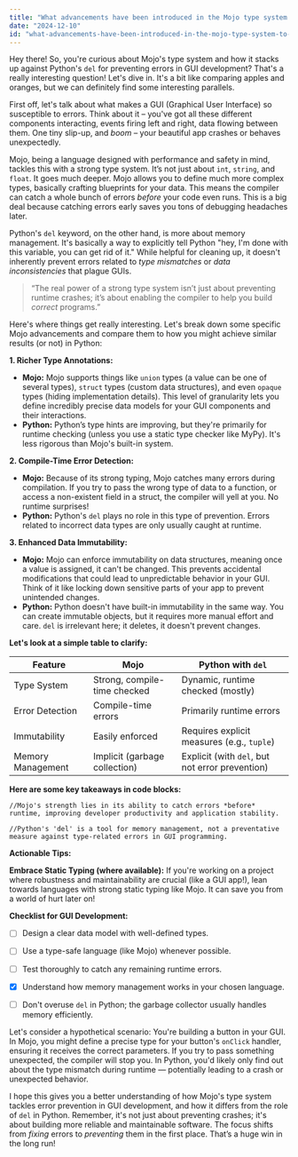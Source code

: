 ```yaml
---
title: "What advancements have been introduced in the Mojo type system to enhance error prevention in GUI development, and how do they compare to Python's 'del' functionality?"
date: "2024-12-10"
id: "what-advancements-have-been-introduced-in-the-mojo-type-system-to-enhance-error-prevention-in-gui-development-and-how-do-they-compare-to-pythons-del-functionality"
---
```


Hey there!  So, you're curious about Mojo's type system and how it stacks up against Python's `del` for preventing errors in GUI development? That's a really interesting question! Let's dive in.  It's a bit like comparing apples and oranges, but we can definitely find some interesting parallels.

First off, let's talk about what makes a GUI (Graphical User Interface) so susceptible to errors.  Think about it – you've got all these different components interacting, events firing left and right, data flowing between them. One tiny slip-up, and *boom* – your beautiful app crashes or behaves unexpectedly.

Mojo, being a language designed with performance and safety in mind, tackles this with a strong type system. It’s not just about `int`, `string`, and `float`.  It goes much deeper.  Mojo allows you to define much more complex types,  basically crafting blueprints for your data.  This means the compiler can catch a whole bunch of errors *before* your code even runs. This is a big deal because catching errors early saves you tons of debugging headaches later.


Python's `del` keyword, on the other hand, is more about memory management.  It's basically a way to explicitly tell Python "hey, I'm done with this variable, you can get rid of it." While helpful for cleaning up, it doesn't inherently prevent errors related to *type mismatches* or *data inconsistencies* that plague GUIs.

> “The real power of a strong type system isn’t just about preventing runtime crashes; it’s about enabling the compiler to help you build *correct* programs.”


Here's where things get really interesting.  Let's break down some specific Mojo advancements and compare them to how you might achieve similar results (or not) in Python:


**1. Richer Type Annotations:**

*   **Mojo:**  Mojo supports things like `union` types (a value can be one of several types), `struct` types (custom data structures), and even `opaque` types (hiding implementation details).  This level of granularity lets you define incredibly precise data models for your GUI components and their interactions.
*   **Python:**  Python’s type hints are improving, but they're primarily for runtime checking (unless you use a static type checker like MyPy).  It's less rigorous than Mojo's built-in system.


**2. Compile-Time Error Detection:**

*   **Mojo:** Because of its strong typing, Mojo catches many errors during compilation. If you try to pass the wrong type of data to a function, or access a non-existent field in a struct, the compiler will yell at you. No runtime surprises!
*   **Python:**  Python's `del` plays no role in this type of prevention.  Errors related to incorrect data types are only usually caught at runtime.


**3. Enhanced Data Immutability:**

*   **Mojo:** Mojo can enforce immutability on data structures, meaning once a value is assigned, it can't be changed.  This prevents accidental modifications that could lead to unpredictable behavior in your GUI.  Think of it like locking down sensitive parts of your app to prevent unintended changes.
*   **Python:** Python doesn't have built-in immutability in the same way. You can create immutable objects, but it requires more manual effort and care. `del` is irrelevant here; it deletes, it doesn't prevent changes.


**Let's look at a simple table to clarify:**

| Feature         | Mojo                                   | Python with `del`                         |
|-----------------|----------------------------------------|---------------------------------------------|
| Type System      | Strong, compile-time checked          | Dynamic, runtime checked (mostly)          |
| Error Detection | Compile-time errors                    | Primarily runtime errors                     |
| Immutability     | Easily enforced                        | Requires explicit measures (e.g., `tuple`) |
| Memory Management | Implicit (garbage collection)           | Explicit (with `del`, but not error prevention) |


**Here are some key takeaways in code blocks:**

```
//Mojo's strength lies in its ability to catch errors *before* runtime, improving developer productivity and application stability.
```

```
//Python's 'del' is a tool for memory management, not a preventative measure against type-related errors in GUI programming.
```


**Actionable Tips:**

**Embrace Static Typing (where available):**  If you're working on a project where robustness and maintainability are crucial (like a GUI app!), lean towards languages with strong static typing like Mojo. It can save you from a world of hurt later on!


**Checklist for GUI Development:**

- [ ] Design a clear data model with well-defined types.
- [ ] Use a type-safe language (like Mojo) whenever possible.
- [ ] Test thoroughly to catch any remaining runtime errors.
- [x]  Understand how memory management works in your chosen language.
- [ ] Don't overuse `del` in Python; the garbage collector usually handles memory efficiently.



Let's consider a hypothetical scenario: You're building a button in your GUI.  In Mojo, you might define a precise type for your button's `onClick` handler, ensuring it receives the correct parameters.  If you try to pass something unexpected, the compiler will stop you.  In Python, you'd likely only find out about the type mismatch during runtime — potentially leading to a crash or unexpected behavior.


I hope this gives you a better understanding of how Mojo's type system tackles error prevention in GUI development, and how it differs from the role of `del` in Python.  Remember, it's not just about preventing crashes; it's about building more reliable and maintainable software.  The focus shifts from *fixing* errors to *preventing* them in the first place.  That’s a huge win in the long run!
